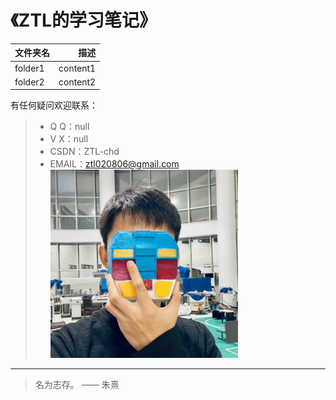# 《ZTL的学习笔记》


| 文件夹名          | 描述  |
| --------          | -----:  |
| folder1           | content1 |
| folder2           | content2   |

有任何疑问欢迎联系：
> * Q  Q：null
> * V  X：null
> * CSDN：ZTL-chd
> * EMAIL：ztl020806@gmail.com    <img src="/ProfilePicture.jpg" width="300px">

------
> 名为志存。 —— 朱熹
